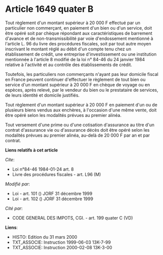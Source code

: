 # Article 1649 quater B

Tout règlement d'un montant supérieur à 20 000 F effectué par un particulier non commerçant, en paiement d'un bien ou d'un
service, doit être opéré soit par chèque répondant aux caractéristiques de barrement d'avance et de non-transmissibilité par
voie d'endossement mentionné à l'article L. 96 du livre des procédures fiscales, soit par tout autre moyen inscrivant le
montant réglé au débit d'un compte tenu chez un établissement de crédit, une entreprise d'investissement ou une institution
mentionnée à l'article 8 modifié de la loi n° 84-46 du 24 janvier 1984 relative à l'activité et au contrôle des
établissements de crédit. 

Toutefois, les particuliers non commerçants n'ayant pas leur domicile fiscal en France peuvent continuer d'effectuer le
règlement de tout bien ou service d'un montant supérieur à 20 000 F en chèque de voyage ou en espèces, après relevé, par le
vendeur du bien ou le prestataire de services, de leurs identité et domicile justifiés.

Tout règlement d'un montant supérieur à 20 000 F en paiement d'un ou de plusieurs biens vendus aux enchères, à l'occasion
d'une même vente, doit être opéré selon les modalités prévues au premier alinéa.

Tout versement d'une prime ou d'une cotisation d'assurance au titre d'un contrat d'assurance vie ou d'assurance décès doit
être opéré selon les modalités prévues au premier alinéa, au-delà de 20 000 F par an et par contrat.

**Liens relatifs à cet article**

_Cite_:

  - Loi n°84-46 1984-01-24 art. 8
  - Livre des procédures fiscales - art. L96 (M)

_Modifié par_:

  - Loi - art. 101 () JORF 31 décembre 1999
  - Loi - art. 102 () JORF 31 décembre 1999

_Cité par_:

  - CODE GENERAL DES IMPOTS, CGI. - art. 199 quater C (VD)

**Liens**:

  - HISTO: Edition du 31 mars 2000
  - TXT_ASSOCIE: Instruction 1999-06-03 13K-7-99
  - TXT_ASSOCIE: Instruction 2000-02-08 13K-3-00
